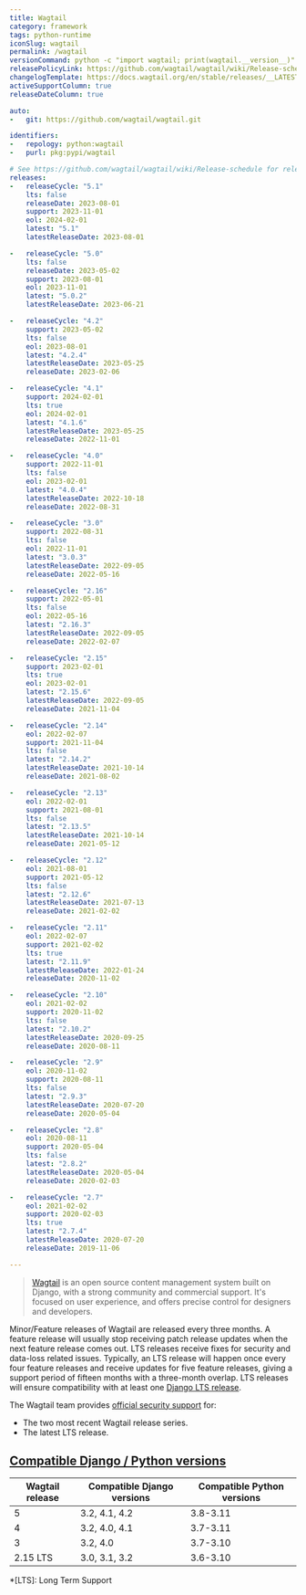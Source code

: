 ```yaml
---
title: Wagtail
category: framework
tags: python-runtime
iconSlug: wagtail
permalink: /wagtail
versionCommand: python -c "import wagtail; print(wagtail.__version__)"
releasePolicyLink: https://github.com/wagtail/wagtail/wiki/Release-schedule
changelogTemplate: https://docs.wagtail.org/en/stable/releases/__LATEST__.html
activeSupportColumn: true
releaseDateColumn: true

auto:
-   git: https://github.com/wagtail/wagtail.git

identifiers:
-   repology: python:wagtail
-   purl: pkg:pypi/wagtail

# See https://github.com/wagtail/wagtail/wiki/Release-schedule for releaseDate / support / EOL dates.
releases:
-   releaseCycle: "5.1"
    lts: false
    releaseDate: 2023-08-01
    support: 2023-11-01
    eol: 2024-02-01
    latest: "5.1"
    latestReleaseDate: 2023-08-01

-   releaseCycle: "5.0"
    lts: false
    releaseDate: 2023-05-02
    support: 2023-08-01
    eol: 2023-11-01
    latest: "5.0.2"
    latestReleaseDate: 2023-06-21

-   releaseCycle: "4.2"
    support: 2023-05-02
    lts: false
    eol: 2023-08-01
    latest: "4.2.4"
    latestReleaseDate: 2023-05-25
    releaseDate: 2023-02-06

-   releaseCycle: "4.1"
    support: 2024-02-01
    lts: true
    eol: 2024-02-01
    latest: "4.1.6"
    latestReleaseDate: 2023-05-25
    releaseDate: 2022-11-01

-   releaseCycle: "4.0"
    support: 2022-11-01
    lts: false
    eol: 2023-02-01
    latest: "4.0.4"
    latestReleaseDate: 2022-10-18
    releaseDate: 2022-08-31

-   releaseCycle: "3.0"
    support: 2022-08-31
    lts: false
    eol: 2022-11-01
    latest: "3.0.3"
    latestReleaseDate: 2022-09-05
    releaseDate: 2022-05-16

-   releaseCycle: "2.16"
    support: 2022-05-01
    lts: false
    eol: 2022-05-16
    latest: "2.16.3"
    latestReleaseDate: 2022-09-05
    releaseDate: 2022-02-07

-   releaseCycle: "2.15"
    support: 2023-02-01
    lts: true
    eol: 2023-02-01
    latest: "2.15.6"
    latestReleaseDate: 2022-09-05
    releaseDate: 2021-11-04

-   releaseCycle: "2.14"
    eol: 2022-02-07
    support: 2021-11-04
    lts: false
    latest: "2.14.2"
    latestReleaseDate: 2021-10-14
    releaseDate: 2021-08-02

-   releaseCycle: "2.13"
    eol: 2022-02-01
    support: 2021-08-01
    lts: false
    latest: "2.13.5"
    latestReleaseDate: 2021-10-14
    releaseDate: 2021-05-12

-   releaseCycle: "2.12"
    eol: 2021-08-01
    support: 2021-05-12
    lts: false
    latest: "2.12.6"
    latestReleaseDate: 2021-07-13
    releaseDate: 2021-02-02

-   releaseCycle: "2.11"
    eol: 2022-02-07
    support: 2021-02-02
    lts: true
    latest: "2.11.9"
    latestReleaseDate: 2022-01-24
    releaseDate: 2020-11-02

-   releaseCycle: "2.10"
    eol: 2021-02-02
    support: 2020-11-02
    lts: false
    latest: "2.10.2"
    latestReleaseDate: 2020-09-25
    releaseDate: 2020-08-11

-   releaseCycle: "2.9"
    eol: 2020-11-02
    support: 2020-08-11
    lts: false
    latest: "2.9.3"
    latestReleaseDate: 2020-07-20
    releaseDate: 2020-05-04

-   releaseCycle: "2.8"
    eol: 2020-08-11
    support: 2020-05-04
    lts: false
    latest: "2.8.2"
    latestReleaseDate: 2020-05-04
    releaseDate: 2020-02-03

-   releaseCycle: "2.7"
    eol: 2021-02-02
    support: 2020-02-03
    lts: true
    latest: "2.7.4"
    latestReleaseDate: 2020-07-20
    releaseDate: 2019-11-06

---
```


> [Wagtail](https://wagtail.org/) is an open source content management system built on Django, with
> a strong community and commercial support. It's focused on user experience, and offers precise
> control for designers and developers.

Minor/Feature releases of Wagtail are released every three months. A feature release will usually
stop receiving patch release updates when the next feature release comes out. LTS releases receive
fixes for security and data-loss related issues. Typically, an LTS release will happen once every
four feature releases and receive updates for five feature releases, giving a support period of
fifteen months with a three-month overlap. LTS releases will ensure compatibility with at least
one [Django LTS release](https://www.djangoproject.com/download/#supported-versions).

The Wagtail team provides [official security support](https://docs.wagtail.org/en/stable/contributing/security.html#supported-versions) for:

* The two most recent Wagtail release series.
* The latest LTS release.

## [Compatible Django / Python versions](https://docs.wagtail.org/en/stable/releases/upgrading.html#compatible-django-python-versions)

Wagtail release | Compatible Django versions | Compatible Python versions
----------------|----------------------------|----------------------------
5               | 3.2, 4.1, 4.2              | 3.8-3.11
4               | 3.2, 4.0, 4.1              | 3.7-3.11
3               | 3.2, 4.0                   | 3.7-3.10
2.15 LTS        | 3.0, 3.1, 3.2              | 3.6-3.10

*[LTS]: Long Term Support
